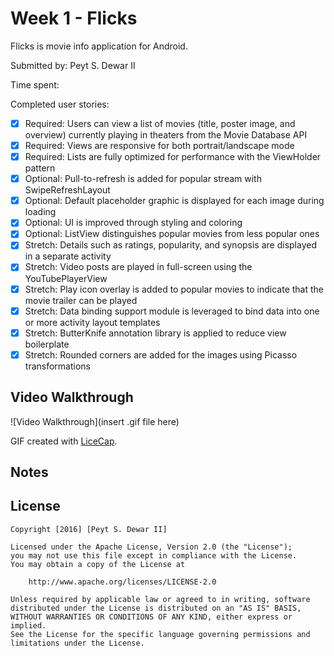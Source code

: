 # Week 1 - Flicks

Flicks is movie info application for Android.

Submitted by: Peyt S. Dewar II

Time spent: 

Completed user stories:

 * [x] Required: Users can view a list of movies (title, poster image, and overview) currently playing in theaters from the Movie Database API
 * [x] Required: Views are responsive for both portrait/landscape mode
 * [x] Required: Lists are fully optimized for performance with the ViewHolder pattern
 * [x] Optional: Pull-to-refresh is added for popular stream with SwipeRefreshLayout
 * [x] Optional: Default placeholder graphic is displayed for each image during loading
 * [x] Optional: UI is improved through styling and coloring
 * [x] Optional: ListView distinguishes popular movies from less popular ones
 * [x] Stretch: Details such as ratings, popularity, and synopsis are displayed in a separate activity
 * [x] Stretch: Video posts are played in full-screen using the YouTubePlayerView
 * [x] Stretch: Play icon overlay is added to popular movies to indicate that the movie trailer can be played
 * [x] Stretch: Data binding support module is leveraged to bind data into one or more activity layout templates
 * [x] Stretch: ButterKnife annotation library is applied to reduce view boilerplate
 * [x] Stretch: Rounded corners are added for the images using Picasso transformations 

## Video Walkthrough 

![Video Walkthrough](insert .gif file here)

GIF created with [LiceCap](http://www.cockos.com/licecap/).
## Notes


## License

    Copyright [2016] [Peyt S. Dewar II]

    Licensed under the Apache License, Version 2.0 (the "License");
    you may not use this file except in compliance with the License.
    You may obtain a copy of the License at

        http://www.apache.org/licenses/LICENSE-2.0

    Unless required by applicable law or agreed to in writing, software
    distributed under the License is distributed on an "AS IS" BASIS,
    WITHOUT WARRANTIES OR CONDITIONS OF ANY KIND, either express or implied.
    See the License for the specific language governing permissions and
    limitations under the License.
